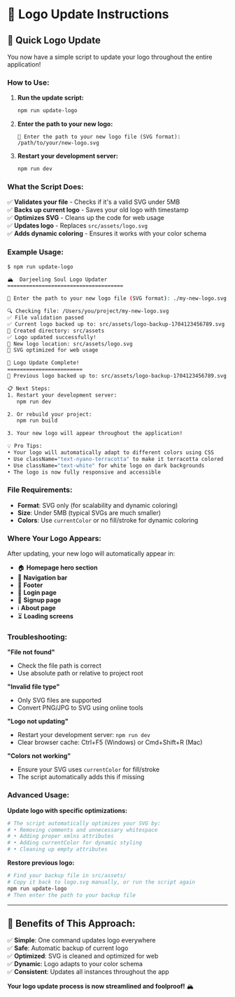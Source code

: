 # 🎨 Logo Update Instructions

## 🚀 **Quick Logo Update**

You now have a simple script to update your logo throughout the entire application!

### **How to Use:**

1. **Run the update script:**
   ```bash
   npm run update-logo
   ```

2. **Enter the path to your new logo:**
   ```
   📁 Enter the path to your new logo file (SVG format): /path/to/your/new-logo.svg
   ```

3. **Restart your development server:**
   ```bash
   npm run dev
   ```

### **What the Script Does:**

✅ **Validates your file** - Checks if it's a valid SVG under 5MB  
✅ **Backs up current logo** - Saves your old logo with timestamp  
✅ **Optimizes SVG** - Cleans up the code for web usage  
✅ **Updates logo** - Replaces `src/assets/logo.svg`  
✅ **Adds dynamic coloring** - Ensures it works with your color schema  

### **Example Usage:**

```bash
$ npm run update-logo

🏔️  Darjeeling Soul Logo Updater
=====================================

📁 Enter the path to your new logo file (SVG format): ./my-new-logo.svg

🔍 Checking file: /Users/you/project/my-new-logo.svg
✅ File validation passed
✅ Current logo backed up to: src/assets/logo-backup-1704123456789.svg
📁 Created directory: src/assets
✅ Logo updated successfully!
📍 New logo location: src/assets/logo.svg
🎨 SVG optimized for web usage

🎉 Logo Update Complete!
========================
💾 Previous logo backed up to: src/assets/logo-backup-1704123456789.svg

📋 Next Steps:
1. Restart your development server:
   npm run dev

2. Or rebuild your project:
   npm run build

3. Your new logo will appear throughout the application!

💡 Pro Tips:
• Your logo will automatically adapt to different colors using CSS
• Use className="text-nyano-terracotta" to make it terracotta colored
• Use className="text-white" for white logo on dark backgrounds
• The logo is now fully responsive and accessible
```

### **File Requirements:**

- **Format**: SVG only (for scalability and dynamic coloring)
- **Size**: Under 5MB (typical SVGs are much smaller)
- **Colors**: Use `currentColor` or no fill/stroke for dynamic coloring

### **Where Your Logo Appears:**

After updating, your new logo will automatically appear in:
- 🏠 **Homepage hero section**
- 🧭 **Navigation bar**
- 🦶 **Footer**
- 🔐 **Login page**
- 📝 **Signup page**
- ℹ️ **About page**
- ⏳ **Loading screens**

### **Troubleshooting:**

**"File not found"**
- Check the file path is correct
- Use absolute path or relative to project root

**"Invalid file type"**
- Only SVG files are supported
- Convert PNG/JPG to SVG using online tools

**"Logo not updating"**
- Restart your development server: `npm run dev`
- Clear browser cache: Ctrl+F5 (Windows) or Cmd+Shift+R (Mac)

**"Colors not working"**
- Ensure your SVG uses `currentColor` for fill/stroke
- The script automatically adds this if missing

### **Advanced Usage:**

**Update logo with specific optimizations:**
```bash
# The script automatically optimizes your SVG by:
# • Removing comments and unnecessary whitespace
# • Adding proper xmlns attributes
# • Adding currentColor for dynamic styling
# • Cleaning up empty attributes
```

**Restore previous logo:**
```bash
# Find your backup file in src/assets/
# Copy it back to logo.svg manually, or run the script again
npm run update-logo
# Then enter the path to your backup file
```

---

## 🎯 **Benefits of This Approach:**

✅ **Simple**: One command updates logo everywhere  
✅ **Safe**: Automatic backup of current logo  
✅ **Optimized**: SVG is cleaned and optimized for web  
✅ **Dynamic**: Logo adapts to your color schema  
✅ **Consistent**: Updates all instances throughout the app  

**Your logo update process is now streamlined and foolproof!** 🏔️
